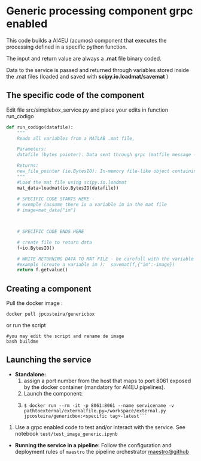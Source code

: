 # Generic processing component grpc enabled
This code builds a AI4EU (acumos) component that executes the processing defined in a specific python function.

The input and return value are always a **.mat** file binary coded. 

Data to the service is passed and returned through variables stored inside the .mat files (loaded and saved with **scipy.io.loadmat/savemat** )
## The specific code of the component
Edit file src/simplebox_service.py and place your edits in function run_codigo

```python 
def run_codigo(datafile):
    """
    Reads all variables from a MATLAB .mat file,

    Parameters:
    datafile (bytes pointer): Data sent through grpc (matfile message - data field)

    Returns:
    new_file_pointer (io.BytesIO): In-memory file-like object containing the output in a .mat file.
    """
    #Load the mat file using scipy.io.loadmat
    mat_data=loadmat(io.BytesIO(datafile))
    
    # SPECIFIC CODE STARTS HERE - 
    # exemple (assume there is a variable im in the mat file
    # image=mat_data["im"]



    # SPECIFIC CODE ENDS HERE

    # create file to return data
    f=io.BytesIO()

    # WRITE RETURNING DATA TO MAT FILE - be carefull with the variable naming
    #example (create a variable im ):  savemat(f,{"im":-image})
    return f.getvalue()
```

## Creating a component
Pull the docker image :
```shell
docker pull jpcosteira/genericbox
```
or run the script  
```shell
#you may edit the script and rename de image
bash buildme
```

## Launching the service
* **Standalone:** 
  1. assign a port number from the host that maps to port 8061 exposed by the docker container (mandatory for AI4EU pipelines).
  1. Launch the component: 
  1. ```shell
     $ docker run --rm -it -p 8061:8061 --name servicename -v pathtoexternal/externalfile.py=/workspace/external.py jpcosteira/genericbox:<specific tag>-latest```
 1. Use a grpc enabled code to test and/or interact with the service. See notebook ```test/test_image_generic.ipynb```

* **Running the service in a pipeline:** Follow the configuration and deployment rules of ```maestro``` the pipeline orchestrator [maestro@github](https://github.com/jpcosteira/maestro)

